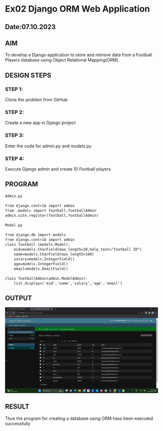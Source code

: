 # Ex02 Django ORM Web Application
## Date:07.10.2023 

## AIM
To develop a Django application to store and retrieve data from a Football Players database using Object Relational Mapping(ORM).

## DESIGN STEPS

### STEP 1:
Clone the problem from GitHub

### STEP 2:
Create a new app in Django project

### STEP 3:
Enter the code for admin.py and models.py

### STEP 4:
Execute Django admin and create 10 Football players

## PROGRAM

```
Admin.py

from django.contrib import admin
from .models import football,footballAdmin
admin.site.register(football,footballAdmin)

Model.py

from django.db import models
from django.contrib import admin
class football (models.Model):
    eid=models.CharField(max_length=20,help_text="football ID")
    name=models.CharField(max_length=100)
    salary=models.IntegerField()
    age=models.IntegerField()
    email=models.EmailField()

class footballAdmin(admin.ModelAdmin):
    list_display=('eid','name','salary','age','email')
```

## OUTPUT

![Alt text](<Screenshot (302).png>)

## RESULT
Thus the program for creating a database using ORM hass been executed successfully
